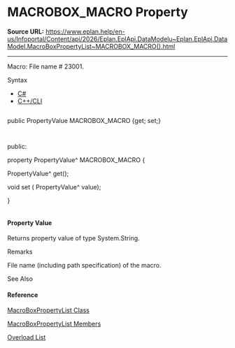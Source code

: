 # MACROBOX_MACRO Property

**Source URL:** https://www.eplan.help/en-us/Infoportal/Content/api/2026/Eplan.EplApi.DataModelu~Eplan.EplApi.DataModel.MacroBoxPropertyList~MACROBOX_MACRO().html

---

Macro: File name # 23001.

Syntax

- [C#](#i-syntax-CS)
- [C++/CLI](#i-syntax-CPP2005)

```
```
public PropertyValue MACROBOX_MACRO {get; set;}
```
```

```
```
public:
property PropertyValue^ MACROBOX_MACRO {
   PropertyValue^ get();
   void set (    PropertyValue^ value);
}
```
```

#### Property Value

Returns property value of type System.String.

Remarks

File name (including path specification) of the macro.



See Also

#### Reference

[MacroBoxPropertyList Class](Eplan.EplApi.DataModelu~Eplan.EplApi.DataModel.MacroBoxPropertyList.html)
  
[MacroBoxPropertyList Members](Eplan.EplApi.DataModelu~Eplan.EplApi.DataModel.MacroBoxPropertyList_members.html)
  
[Overload List](Eplan.EplApi.DataModelu~Eplan.EplApi.DataModel.MacroBoxPropertyList~MACROBOX_MACRO.html)